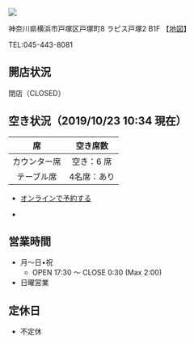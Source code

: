 ![](https://tblg.k-img.com/resize/660x370c/restaurant/images/Rvw/87522/87522706.jpg?token=c4609f1&api=v2)

神奈川県横浜市戸塚区戸塚町8 ラピス戸塚2 B1F 【[地図](https://goo.gl/maps/gFvso1PvErynBgfQ8)】

TEL:045-443-8081

## 開店状況

閉店（CLOSED）

## 空き状況（2019/10/23 10:34 現在）

| 席   | 空き席数 |
| :--: | :----: |
| カウンター席 | 空き：6 席  |
| テーブル席   | 4名席：あり |

- [オンラインで予約する](https://tabelog.com/kanagawa/A1401/A140305/14017092/)

- [電話で予約する]: 050-5595-7008

## 営業時間

- 月〜日•祝
  - OPEN 17:30 〜 CLOSE 0:30 (Max 2:00)
- 日曜営業

## 定休日

- 不定休
